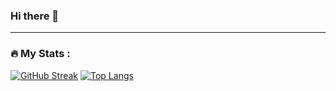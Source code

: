 ### Hi there 👋
---

### :fire: My Stats :
[![GitHub Streak](http://github-readme-streak-stats.herokuapp.com?user=stoody-dev&theme=dark&background=000000)](https://git.io/streak-stats)
[![Top Langs](https://github-readme-stats.vercel.app/api/top-langs/?username=stoody-dev&layout=compact&theme=vision-friendly-dark)](https://github.com/anuraghazra/github-readme-stats)
<!--
**stoody-dev/stoody-dev** is a ✨ _special_ ✨ repository because its `README.md` (this file) appears on your GitHub profile.

Here are some ideas to get you started:

- 🔭 I’m currently working on ...
- 🌱 I’m currently learning ...
- 👯 I’m looking to collaborate on ...
- 🤔 I’m looking for help with ...
- 💬 Ask me about ...
- 📫 How to reach me: ...
- 😄 Pronouns: ...
- ⚡ Fun fact: ...
-->
